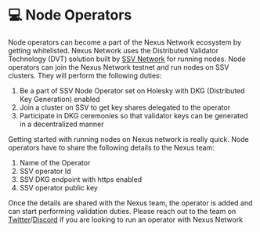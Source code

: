 # 💻 Node Operators

Node operators can become a part of the Nexus Network ecosystem by getting whitelisted. Nexus Network uses the Distributed Validator Technology (DVT) solution built by [SSV Network](https://ssv.network/) for running nodes.  Node operators can join the Nexus Network testnet and run nodes on SSV clusters. They will perform the following duties:

1. Be a part of SSV Node Operator set on Holesky with DKG (Distributed Key Generation) enabled
2. Join a cluster on SSV to get key shares delegated to the operator
3. Participate in DKG ceremonies so that validator keys can be generated in a decentralized manner

Getting started with running nodes on Nexus network is really quick. Node operators have to share the following details to the Nexus team:

1. Name of the Operator
2. SSV operator Id
3. SSV DKG endpoint with https enabled
4. SSV operator public key

Once the details are shared with the Nexus team, the operator is added and can start performing validation duties. Please reach out to the team on [Twitter](https://x.com/Nexusnetwork\_0x)/[Discord](https://discord.com/invite/8fhDanQM) if you are looking to run an operator with Nexus Network

